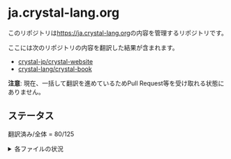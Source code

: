 # ja.crystal-lang.org

このリポジトリは<https://ja.crystal-lang.org>の内容を管理するリポジトリです。

ここには次のリポジトリの内容を翻訳した結果が含まれます。

  - [crystal-jp/crystal-website](https://github.com/crystal-jp/crystal-website)
  - [crystal-lang/crystal-book](https://github.com/crystal-lang/crystal-book)

**注意**: 現在、一括して翻訳を進めているためPull Request等を受け取れる状態にありません。

## ステータス

翻訳済み/全体 = 80/125

<details>

<summary>各ファイルの状況</summary>

状況の記号の意味:

- ○: 翻訳済み
- △: 部分的に翻訳されている (以前翻訳されていた？)
- ×: 未翻訳

| ファイル名                                                                                          | 状況 |
|:----------------------------------------------------------------------------------------------------|:----:|
| `crystal-book/SUMMARY.md`                                                                           | ○    |
| `crystal-book/README.md`                                                                            | ○    |
| `crystal-book/using_the_compiler/README.md`                                                         | ○    |
| `crystal-book/the_shards_command/README.md`                                                         | ○    |
| `crystal-book/overview/README.md`                                                                   | ○    |
| `crystal-book/overview/hello_world.md`                                                              | ○    |
| `crystal-book/overview/http_server.md`                                                              | ○    |
| `crystal-book/overview/cli.md`                                                                      | ○    |
| `crystal-book/syntax_and_semantics/README.md`                                                       | ○    |
| `crystal-book/syntax_and_semantics/comments.md`                                                     | ○    |
| `crystal-book/syntax_and_semantics/literals.md`                                                     | ○    |
| `crystal-book/syntax_and_semantics/literals/nil.md`                                                 | ○    |
| `crystal-book/syntax_and_semantics/literals/bool.md`                                                | ○    |
| `crystal-book/syntax_and_semantics/literals/integers.md`                                            | ○    |
| `crystal-book/syntax_and_semantics/literals/floats.md`                                              | ○    |
| `crystal-book/syntax_and_semantics/literals/char.md`                                                | ○    |
| `crystal-book/syntax_and_semantics/literals/string.md`                                              | ○    |
| `crystal-book/syntax_and_semantics/literals/symbol.md`                                              | ○    |
| `crystal-book/syntax_and_semantics/literals/array.md`                                               | ○    |
| `crystal-book/syntax_and_semantics/literals/hash.md`                                                | ○    |
| `crystal-book/syntax_and_semantics/literals/range.md`                                               | ○    |
| `crystal-book/syntax_and_semantics/literals/regex.md`                                               | ○    |
| `crystal-book/syntax_and_semantics/literals/tuple.md`                                               | ○    |
| `crystal-book/syntax_and_semantics/literals/named_tuple.md`                                         | ○    |
| `crystal-book/syntax_and_semantics/literals/proc.md`                                                | ○    |
| `crystal-book/syntax_and_semantics/literals/command.md`                                             | ○    |
| `crystal-book/syntax_and_semantics/assignment.md`                                                   | ○    |
| `crystal-book/syntax_and_semantics/local_variables.md`                                              | ○    |
| `crystal-book/syntax_and_semantics/control_expressions.md`                                          | ○    |
| `crystal-book/syntax_and_semantics/truthy_and_falsey_values.md`                                     | ○    |
| `crystal-book/syntax_and_semantics/if.md`                                                           | ○    |
| `crystal-book/syntax_and_semantics/as_a_suffix.md`                                                  | ○    |
| `crystal-book/syntax_and_semantics/as_an_expression.md`                                             | ○    |
| `crystal-book/syntax_and_semantics/ternary_if.md`                                                   | ○    |
| `crystal-book/syntax_and_semantics/if_var.md`                                                       | ○    |
| `crystal-book/syntax_and_semantics/if_varis_a.md`                                                   | ○    |
| `crystal-book/syntax_and_semantics/if_varresponds_to.md`                                            | ○    |
| `crystal-book/syntax_and_semantics/if_var_nil.md`                                                   | ○    |
| `crystal-book/syntax_and_semantics/not.md`                                                          | ○    |
| `crystal-book/syntax_and_semantics/unless.md`                                                       | ○    |
| `crystal-book/syntax_and_semantics/case.md`                                                         | ○    |
| `crystal-book/syntax_and_semantics/while.md`                                                        | ○    |
| `crystal-book/syntax_and_semantics/break.md`                                                        | ○    |
| `crystal-book/syntax_and_semantics/next.md`                                                         | ○    |
| `crystal-book/syntax_and_semantics/until.md`                                                        | ○    |
| `crystal-book/syntax_and_semantics/and.md`                                                          | ○    |
| `crystal-book/syntax_and_semantics/or.md`                                                           | ○    |
| `crystal-book/syntax_and_semantics/requiring_files.md`                                              | ○    |
| `crystal-book/syntax_and_semantics/types_and_methods.md`                                            | ○    |
| `crystal-book/syntax_and_semantics/everything_is_an_object.md`                                      | ○    |
| `crystal-book/syntax_and_semantics/the_program.md`                                                  | ○    |
| `crystal-book/syntax_and_semantics/classes_and_methods.md`                                          | ○    |
| `crystal-book/syntax_and_semantics/new,_initialize_and_allocate.md`                                 | ○    |
| `crystal-book/syntax_and_semantics/methods_and_instance_variables.md`                               | ○    |
| `crystal-book/syntax_and_semantics/type_inference.md`                                               | ○    |
| `crystal-book/syntax_and_semantics/union_types.md`                                                  | ○    |
| `crystal-book/syntax_and_semantics/overloading.md`                                                  | ○    |
| `crystal-book/syntax_and_semantics/default_and_named_arguments.md`                                  | ○    |
| `crystal-book/syntax_and_semantics/splats_and_tuples.md`                                            | ○    |
| `crystal-book/syntax_and_semantics/type_restrictions.md`                                            | ○    |
| `crystal-book/syntax_and_semantics/return_types.md`                                                 | ○    |
| `crystal-book/syntax_and_semantics/default_values_named_arguments_splats_tuples_and_overloading.md` | ○    |
| `crystal-book/syntax_and_semantics/operators.md`                                                    | ○    |
| `crystal-book/syntax_and_semantics/visibility.md`                                                   | ○    |
| `crystal-book/syntax_and_semantics/inheritance.md`                                                  | ○    |
| `crystal-book/syntax_and_semantics/virtual_and_abstract_types.md`                                   | ○    |
| `crystal-book/syntax_and_semantics/class_methods.md`                                                | ○    |
| `crystal-book/syntax_and_semantics/class_variables.md`                                              | ○    |
| `crystal-book/syntax_and_semantics/finalize.md`                                                     | ○    |
| `crystal-book/syntax_and_semantics/modules.md`                                                      | ○    |
| `crystal-book/syntax_and_semantics/generics.md`                                                     | ○    |
| `crystal-book/syntax_and_semantics/structs.md`                                                      | ○    |
| `crystal-book/syntax_and_semantics/constants.md`                                                    | ○    |
| `crystal-book/syntax_and_semantics/enum.md`                                                         | ○    |
| `crystal-book/syntax_and_semantics/blocks_and_procs.md`                                             | △    |
| `crystal-book/syntax_and_semantics/capturing_blocks.md`                                             | △    |
| `crystal-book/syntax_and_semantics/proc_literal.md`                                                 | ×    |
| `crystal-book/syntax_and_semantics/block_forwarding.md`                                             | △    |
| `crystal-book/syntax_and_semantics/closures.md`                                                     | △    |
| `crystal-book/syntax_and_semantics/alias.md`                                                        | △    |
| `crystal-book/syntax_and_semantics/exception_handling.md`                                           | △    |
| `crystal-book/syntax_and_semantics/type_grammar.md`                                                 | △    |
| `crystal-book/syntax_and_semantics/type_reflection.md`                                              | △    |
| `crystal-book/syntax_and_semantics/is_a.md`                                                         | △    |
| `crystal-book/syntax_and_semantics/nil_question.md`                                                 | ○    |
| `crystal-book/syntax_and_semantics/responds_to.md`                                                  | △    |
| `crystal-book/syntax_and_semantics/as.md`                                                           | △    |
| `crystal-book/syntax_and_semantics/as_question.md`                                                  | ×    |
| `crystal-book/syntax_and_semantics/typeof.md`                                                       | △    |
| `crystal-book/syntax_and_semantics/macros.md`                                                       | △    |
| `crystal-book/syntax_and_semantics/macros/macro_methods.md`                                         | △    |
| `crystal-book/syntax_and_semantics/macros/hooks.md`                                                 | △    |
| `crystal-book/syntax_and_semantics/macros/fresh_variables.md`                                       | △    |
| `crystal-book/syntax_and_semantics/annotations.md`                                                  | ×    |
| `crystal-book/syntax_and_semantics/annotations/built_in_annotations.md`                             | △    |
| `crystal-book/syntax_and_semantics/low_level_primitives.md`                                         | △    |
| `crystal-book/syntax_and_semantics/pointerof.md`                                                    | △    |
| `crystal-book/syntax_and_semantics/sizeof.md`                                                       | △    |
| `crystal-book/syntax_and_semantics/instance_sizeof.md`                                              | △    |
| `crystal-book/syntax_and_semantics/offsetof.md`                                                     | ×    |
| `crystal-book/syntax_and_semantics/declare_var.md`                                                  | △    |
| `crystal-book/syntax_and_semantics/compile_time_flags.md`                                           | △    |
| `crystal-book/syntax_and_semantics/cross-compilation.md`                                            | △    |
| `crystal-book/syntax_and_semantics/c_bindings/README.md`                                            | △    |
| `crystal-book/syntax_and_semantics/c_bindings/lib.md`                                               | △    |
| `crystal-book/syntax_and_semantics/c_bindings/fun.md`                                               | △    |
| `crystal-book/syntax_and_semantics/c_bindings/out.md`                                               | △    |
| `crystal-book/syntax_and_semantics/c_bindings/to_unsafe.md`                                         | △    |
| `crystal-book/syntax_and_semantics/c_bindings/struct.md`                                            | △    |
| `crystal-book/syntax_and_semantics/c_bindings/union.md`                                             | △    |
| `crystal-book/syntax_and_semantics/c_bindings/enum.md`                                              | △    |
| `crystal-book/syntax_and_semantics/c_bindings/variables.md`                                         | △    |
| `crystal-book/syntax_and_semantics/c_bindings/constants.md`                                         | ×    |
| `crystal-book/syntax_and_semantics/c_bindings/type.md`                                              | ×    |
| `crystal-book/syntax_and_semantics/c_bindings/alias.md`                                             | ×    |
| `crystal-book/syntax_and_semantics/c_bindings/callbacks.md`                                         | △    |
| `crystal-book/syntax_and_semantics/unsafe.md`                                                       | △    |
| `crystal-book/conventions/README.md`                                                                | ○    |
| `crystal-book/conventions/coding_style.md`                                                          | ○    |
| `crystal-book/conventions/documenting_code.md`                                                      | ○    |
| `crystal-book/database/README.md`                                                                   | ×    |
| `crystal-book/database/connection.md`                                                               | △    |
| `crystal-book/database/connection_pool.md`                                                          | ×    |
| `crystal-book/database/transactions.md`                                                             | ×    |
| `crystal-book/guides/README.md`                                                                     | ×    |
| `crystal-book/guides/performance.md`                                                                | △    |
| `crystal-book/guides/concurrency.md`                                                                | ○    |
| `crystal-book/guides/testing.md`                                                                    | ×    |
| `crystal-book/guides/writing_shards.md`                                                             | △    |
| `crystal-book/guides/hosting/github.md`                                                             | ×    |
| `crystal-book/guides/hosting/gitlab.md`                                                             | ×    |
| `crystal-book/guides/continuous_integration.md`                                                     | ×    |
| `crystal-book/guides/ci/travis.md`                                                                  | ×    |
| `crystal-book/guides/ci/circleci.md`                                                                | ×    |
| `crystal-website/index.html`                                                                        | ○    |

</details>
